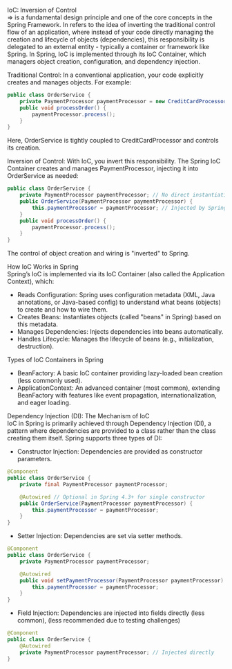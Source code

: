 IoC: Inversion of Control  
=> is a fundamental design principle and one of the core concepts in the Spring Framework. In refers to the idea of inverting
the traditional control flow of an application, where instead of your code directly managing the creation and lifecycle of
objects (dependencies), this responsibility is delegated to an external entity - typically a container or framework
like Spring. In Spring, IoC is implemented through its IoC Container, which managers object creation, configuration, 
and dependency injection.

Traditional Control: In a conventional application, your code explicitly creates and manages objects. For example:
```java
public class OrderService {
    private PaymentProcessor paymentProcessor = new CreditCardProcessor(); // You control instantiation
    public void processOrder() {
        paymentProcessor.process();
    }
}
```
Here, OrderService is tightly coupled to CreditCardProcessor and controls its creation.

Inversion of Control: With IoC, you invert this responsibility. The Spring IoC Container creates and manages PaymentProcessor, 
injecting it into OrderService as needed:
```java
public class OrderService {
    private PaymentProcessor paymentProcessor; // No direct instantiation
    public OrderService(PaymentProcessor paymentProcessor) {
        this.paymentProcessor = paymentProcessor; // Injected by Spring
    }
    public void processOrder() {
        paymentProcessor.process();
    }
}
```
The control of object creation and wiring is "inverted" to Spring.

How IoC Works in Spring  
Spring’s IoC is implemented via its IoC Container (also called the Application Context), which:
- Reads Configuration: Spring uses configuration metadata (XML, Java annotations, or Java-based config) to understand
what beans (objects) to create and how to wire them.
- Creates Beans: Instantiates objects (called "beans" in Spring) based on this metadata.
- Manages Dependencies: Injects dependencies into beans automatically.
- Handles Lifecycle: Manages the lifecycle of beans (e.g., initialization, destruction).

Types of IoC Containers in Spring
- BeanFactory: A basic IoC container providing lazy-loaded bean creation (less commonly used).
- ApplicationContext: An advanced container (most common), extending BeanFactory with features like event propagation,
internationalization, and eager loading.

Dependency Injection (DI): The Mechanism of IoC  
IoC in Spring is primarily achieved through Dependency Injection (DI), a pattern where dependencies are provided 
to a class rather than the class creating them itself. Spring supports three types of DI:
- Constructor Injection: Dependencies are provided as constructor parameters.
```java
@Component
public class OrderService {
    private final PaymentProcessor paymentProcessor;

    @Autowired // Optional in Spring 4.3+ for single constructor
    public OrderService(PaymentProcessor paymentProcessor) {
        this.paymentProcessor = paymentProcessor;
    }
}
```
- Setter Injection: Dependencies are set via setter methods.
```java
@Component
public class OrderService {
    private PaymentProcessor paymentProcessor;

    @Autowired
    public void setPaymentProcessor(PaymentProcessor paymentProcessor) {
        this.paymentProcessor = paymentProcessor;
    }
}
```
- Field Injection: Dependencies are injected into fields directly (less common), (less recommended due to testing challenges)
```java
@Component
public class OrderService {
    @Autowired
    private PaymentProcessor paymentProcessor; // Injected directly
}
```

